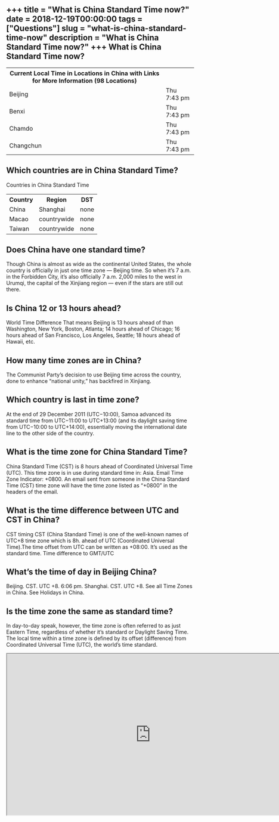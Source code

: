 +++
title = "What is China Standard Time now?"
date = 2018-12-19T00:00:00
tags = ["Questions"]
slug = "what-is-china-standard-time-now"
description = "What is China Standard Time now?"
+++
What is China Standard Time now?
--------------------------------

<table><tr><th>Current Local Time in Locations in China with Links for More Information (98 Locations)</th></tr><tr><td>Beijing</td><td>Thu 7:43 pm</td></tr><tr><td>Benxi</td><td>Thu 7:43 pm</td></tr><tr><td>Chamdo</td><td>Thu 7:43 pm</td></tr><tr><td>Changchun</td><td>Thu 7:43 pm</td></tr></table>

Which countries are in China Standard Time?
-------------------------------------------

Countries in China Standard Time

<table><tr><th>Country</th><th>Region</th><th>DST</th></tr><tr><td>China</td><td>Shanghai</td><td>none</td></tr><tr><td>Macao</td><td>countrywide</td><td>none</td></tr><tr><td>Taiwan</td><td>countrywide</td><td>none</td></tr></table>

Does China have one standard time?
----------------------------------

Though China is almost as wide as the continental United States, the whole country is officially in just one time zone — Beijing time. So when it’s 7 a.m. in the Forbidden City, it’s also officially 7 a.m. 2,000 miles to the west in Urumqi, the capital of the Xinjiang region — even if the stars are still out there.

Is China 12 or 13 hours ahead?
------------------------------

World Time Difference That means Beijing is 13 hours ahead of than Washington, New York, Boston, Atlanta; 14 hours ahead of Chicago; 16 hours ahead of San Francisco, Los Angeles, Seattle; 18 hours ahead of Hawaii, etc.

How many time zones are in China?
---------------------------------

The Communist Party’s decision to use Beijing time across the country, done to enhance “national unity,” has backfired in Xinjiang.

Which country is last in time zone?
-----------------------------------

At the end of 29 December 2011 (UTC−10:00), Samoa advanced its standard time from UTC−11:00 to UTC+13:00 (and its daylight saving time from UTC−10:00 to UTC+14:00), essentially moving the international date line to the other side of the country.

What is the time zone for China Standard Time?
----------------------------------------------

China Standard Time (CST) is 8 hours ahead of Coordinated Universal Time (UTC). This time zone is in use during standard time in: Asia. Email Time Zone Indicator: +0800. An email sent from someone in the China Standard Time (CST) time zone will have the time zone listed as “+0800” in the headers of the email.

What is the time difference between UTC and CST in China?
---------------------------------------------------------

CST timing CST (China Standard Time) is one of the well-known names of UTC+8 time zone which is 8h. ahead of UTC (Coordinated Universal Time).The time offset from UTC can be written as +08:00. It’s used as the standard time. Time difference to GMT/UTC

What’s the time of day in Beijing China?
----------------------------------------

Beijing. CST. UTC +8. 6:06 pm. Shanghai. CST. UTC +8. See all Time Zones in China. See Holidays in China.

Is the time zone the same as standard time?
-------------------------------------------

In day-to-day speak, however, the time zone is often referred to as just Eastern Time, regardless of whether it’s standard or Daylight Saving Time. The local time within a time zone is defined by its offset (difference) from Coordinated Universal Time (UTC), the world’s time standard.

<iframe allow="accelerometer; autoplay; clipboard-write; encrypted-media; gyroscope; picture-in-picture" allowfullscreen="" class="__youtube_prefs__  epyt-is-override  no-lazyload" data-no-lazy="1" data-origheight="433" data-origwidth="770" data-skipgform_ajax_framebjll="" height="433" id="_ytid_76299" loading="lazy" src="https://www.youtube.com/embed/3Q-MzdsO5Og?enablejsapi=1&autoplay=0&cc_load_policy=0&cc_lang_pref=&iv_load_policy=1&loop=0&modestbranding=0&rel=1&fs=1&playsinline=0&autohide=2&theme=dark&color=red&controls=1&" title="YouTube player" width="770"></iframe>